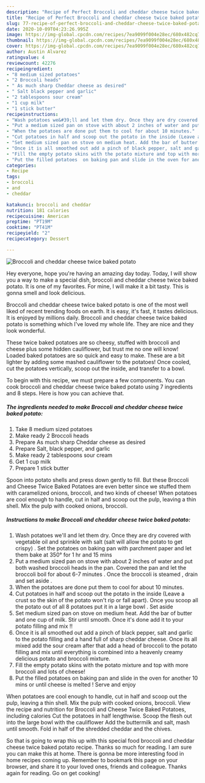 ```yaml
---
description: "Recipe of Perfect Broccoli and cheddar cheese twice baked potato"
title: "Recipe of Perfect Broccoli and cheddar cheese twice baked potato"
slug: 77-recipe-of-perfect-broccoli-and-cheddar-cheese-twice-baked-potato
date: 2020-10-09T04:23:26.995Z
image: https://img-global.cpcdn.com/recipes/7ea9099f004e28ec/680x482cq70/broccoli-and-cheddar-cheese-twice-baked-potato-recipe-main-photo.jpg
thumbnail: https://img-global.cpcdn.com/recipes/7ea9099f004e28ec/680x482cq70/broccoli-and-cheddar-cheese-twice-baked-potato-recipe-main-photo.jpg
cover: https://img-global.cpcdn.com/recipes/7ea9099f004e28ec/680x482cq70/broccoli-and-cheddar-cheese-twice-baked-potato-recipe-main-photo.jpg
author: Austin Alvarez
ratingvalue: 4
reviewcount: 42276
recipeingredient:
- "8 medium sized potatoes"
- "2 Broccoli heads"
- " As much sharp Cheddar cheese as desired"
- " Salt black pepper and garlic"
- "2 tablespoons sour cream"
- "1 cup milk"
- "1 stick butter"
recipeinstructions:
- "Wash potatoes we&#39;ll and let them dry. Once they are dry covered with vegetable oil and sprinkle with salt (salt will allow the potato to get crispy) . Set the potatoes on baking pan with parchment paper and let them bake at 350° for 1 hr and 15 mins"
- "Put a medium sized pan on stove with about 2 inches of water and put both washed broccoli heads in the pan. Covered the pan and let the broccoli boil for about 6-7 minutes . Once the broccoli is steamed , drain and set aside ."
- "When the potatoes are done put them to cool for about 10 minutes."
- "Cut potatoes in half and scoop out the potato in the inside (Leave a crust so the skin of the potato won&#39;t rip or fall apart). Once you scoop all the potato out of all 8 potatoes put it in a large bowl . Set aside"
- "Set medium sized pan on stove on medium heat. Add the bar of butter and one cup of milk. Stir until smooth. Once it&#39;s done add it to your potato filling and mix !!"
- "Once it is all smoothed out add a pinch of black pepper, salt and garlic to the potato filling and a hand full of sharp cheddar cheese. Once its all mixed add the sour cream after that add a head of broccoli to the potato filling and mix until everything is combined into a heavenly creamy delicious potato and broccoli mixture."
- "Fill the empty potato skins with the potato mixture and top with more broccoli and lots of cheese!"
- "Put the filled potatoes  on baking pan and slide in the oven for another 10 mins or until cheese is melted ! Serve and enjoy"
categories:
- Recipe
tags:
- broccoli
- and
- cheddar

katakunci: broccoli and cheddar 
nutrition: 181 calories
recipecuisine: American
preptime: "PT19M"
cooktime: "PT41M"
recipeyield: "2"
recipecategory: Dessert

---
```



![Broccoli and cheddar cheese twice baked potato](https://img-global.cpcdn.com/recipes/7ea9099f004e28ec/680x482cq70/broccoli-and-cheddar-cheese-twice-baked-potato-recipe-main-photo.jpg)

Hey everyone, hope you're having an amazing day today. Today, I will show you a way to make a special dish, broccoli and cheddar cheese twice baked potato. It is one of my favorites. For mine, I will make it a bit tasty. This is gonna smell and look delicious.

Broccoli and cheddar cheese twice baked potato is one of the most well liked of recent trending foods on earth. It is easy, it's fast, it tastes delicious. It is enjoyed by millions daily. Broccoli and cheddar cheese twice baked potato is something which I've loved my whole life. They are nice and they look wonderful.

These twice baked potatoes are so cheesy, stuffed with broccoli and cheese plus some hidden cauliflower, but trust me no one will know! Loaded baked potatoes are so quick and easy to make. These are a bit lighter by adding some mashed cauliflower to the potatoes! Once cooled, cut the potatoes vertically, scoop out the inside, and transfer to a bowl.


To begin with this recipe, we must prepare a few components. You can cook broccoli and cheddar cheese twice baked potato using 7 ingredients and 8 steps. Here is how you can achieve that.

<!--inarticleads1-->

##### The ingredients needed to make Broccoli and cheddar cheese twice baked potato:

1. Take 8 medium sized potatoes
1. Make ready 2 Broccoli heads
1. Prepare  As much sharp Cheddar cheese as desired
1. Prepare  Salt, black pepper, and garlic
1. Make ready 2 tablespoons sour cream
1. Get 1 cup milk
1. Prepare 1 stick butter


Spoon into potato shells and press down gently to fill. But these Broccoli and Cheese Twice Baked Potatoes are even better since we stuffed them with caramelized onions, broccoli, and two kinds of cheese! When potatoes are cool enough to handle, cut in half and scoop out the pulp, leaving a thin shell. Mix the pulp with cooked onions, broccoli. 

<!--inarticleads2-->

##### Instructions to make Broccoli and cheddar cheese twice baked potato:

1. Wash potatoes we&#39;ll and let them dry. Once they are dry covered with vegetable oil and sprinkle with salt (salt will allow the potato to get crispy) . Set the potatoes on baking pan with parchment paper and let them bake at 350° for 1 hr and 15 mins
1. Put a medium sized pan on stove with about 2 inches of water and put both washed broccoli heads in the pan. Covered the pan and let the broccoli boil for about 6-7 minutes . Once the broccoli is steamed , drain and set aside .
1. When the potatoes are done put them to cool for about 10 minutes.
1. Cut potatoes in half and scoop out the potato in the inside (Leave a crust so the skin of the potato won&#39;t rip or fall apart). Once you scoop all the potato out of all 8 potatoes put it in a large bowl . Set aside
1. Set medium sized pan on stove on medium heat. Add the bar of butter and one cup of milk. Stir until smooth. Once it&#39;s done add it to your potato filling and mix !!
1. Once it is all smoothed out add a pinch of black pepper, salt and garlic to the potato filling and a hand full of sharp cheddar cheese. Once its all mixed add the sour cream after that add a head of broccoli to the potato filling and mix until everything is combined into a heavenly creamy delicious potato and broccoli mixture.
1. Fill the empty potato skins with the potato mixture and top with more broccoli and lots of cheese!
1. Put the filled potatoes  on baking pan and slide in the oven for another 10 mins or until cheese is melted ! Serve and enjoy


When potatoes are cool enough to handle, cut in half and scoop out the pulp, leaving a thin shell. Mix the pulp with cooked onions, broccoli. View the recipe and nutrition for Broccoli and Cheese Twice Baked Potatoes, including calories Cut the potatoes in half lengthwise. Scoop the flesh out into the large bowl with the cauliflower Add the buttermilk and salt, mash until smooth. Fold in half of the shredded cheddar and the chives. 

So that is going to wrap this up with this special food broccoli and cheddar cheese twice baked potato recipe. Thanks so much for reading. I am sure you can make this at home. There is gonna be more interesting food in home recipes coming up. Remember to bookmark this page on your browser, and share it to your loved ones, friends and colleague. Thanks again for reading. Go on get cooking!
